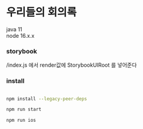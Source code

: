 # 우리들의 회의록
java 11  
node 16.x.x  

### storybook
/index.js 에서 render값에 StorybookUIRoot 를 넣어준다  

### install
```bash

npm install --legacy-peer-deps  

npm run start  

npm run ios  

```
